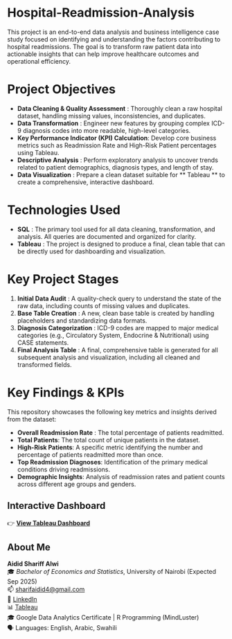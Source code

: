 # Hospital-Readmission-Analysis
This project is an end-to-end data analysis and business intelligence case study focused on identifying and understanding the factors contributing to hospital readmissions. The goal is to transform raw patient data into actionable insights that can help improve healthcare outcomes and operational efficiency.

# Project Objectives
- **Data Cleaning & Quality Assessment** : Thoroughly clean a raw hospital dataset, handling missing values, inconsistencies, and duplicates.
- **Data Transformation** : Engineer new features by grouping complex ICD-9 diagnosis codes into more readable, high-level categories.
- **Key Performance Indicator (KPI) Calculation**: Develop core business metrics such as Readmission Rate and High-Risk Patient percentages using Tableau.  
- **Descriptive Analysis** : Perform exploratory analysis to uncover trends related to patient demographics, diagnosis types, and length of stay.
- **Data Visualization** : Prepare a clean dataset suitable for ** Tableau ** to create a comprehensive, interactive dashboard.

# Technologies Used
- **SQL** : The primary tool used for all data cleaning, transformation, and analysis. All queries are documented and organized for clarity.
- **Tableau** : The project is designed to produce a final, clean table that can be directly used for dashboarding and visualization.

# Key Project Stages
1. **Initial Data Audit** : A quality-check query to understand the state of the raw data, including counts of missing values and duplicates.
2. **Base Table Creation** : A new, clean base table is created by handling placeholders and standardizing data formats.
3. **Diagnosis Categorization** : ICD-9 codes are mapped to major medical categories (e.g., Circulatory System, Endocrine & Nutritional) using CASE statements.
4. **Final Analysis Table** : A final, comprehensive table is generated for all subsequent analysis and visualization, including all cleaned and transformed fields.

# Key Findings & KPIs
This repository showcases the following key metrics and insights derived from the dataset:
- **Overall Readmission Rate** :  The total percentage of patients readmitted.
- **Total Patients**: The total count of unique patients in the dataset.
- **High-Risk Patients**: A specific metric identifying the number and percentage of patients readmitted more than once.
- **Top Readmission Diagnoses**: Identification of the primary medical conditions driving readmissions.
- **Demographic Insights**: Analysis of readmission rates and patient counts across different age groups and genders.
  

## Interactive Dashboard

👉 **[View Tableau Dashboard](https://public.tableau.com/views/HospitalReadmissionsAnalysis_17561240011740/HospitalDasboard?:language=en-US&:sid=&:redirect=auth&:display_count=n&:origin=viz_share_link)**


##  About Me

**Aidid Shariff Alwi**  
🎓 *Bachelor of Economics and Statistics*, University of Nairobi (Expected Sep 2025)  
📫 sharifaidid4@gmail.com  
🔗 [LinkedIn](https://linkedin.com/in/aididalwi)  
📊 [Tableau](https://public.tableau.com/app/profile/aidid.alwi)  
🎓 Google Data Analytics Certificate | R Programming (MindLuster)  
🗣️ Languages: English, Arabic, Swahili

